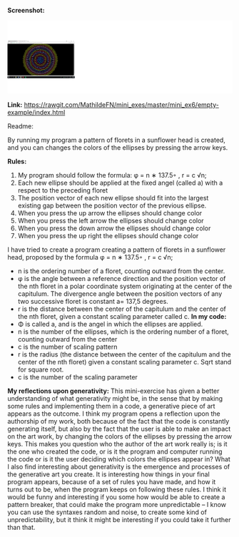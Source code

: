 **Screenshot:**

![alt text](generative.png "beskrivelse af billede") 

**Link:**
https://rawgit.com/MathildeFN/mini_exes/master/mini_ex6/empty-example/index.html

Readme:

By running my program a pattern of florets in a sunflower head is created, and you can changes the colors of the ellipses by pressing the arrow keys. 

**Rules:** 
1.	My program should follow the formula: φ = n ∗ 137.5◦ , r = c √n;
2.	Each new ellipse should be applied at the fixed angel (called a) with a respect to the preceding floret
3.	The position vector of each new ellipse should fit into the largest existing gap between the position vector of the previous ellipse. 
4.	When you press the up arrow the ellipses should change color
5.	When you press the left arrow the ellipses should change color
6.	When you press the down arrow the ellipses should change color
7.	When you press the up right the ellipses should change color

I have tried to create a program creating a pattern of florets in a sunflower head, proposed by the formula φ = n ∗ 137.5◦ , r = c √n; 
-	n is the ordering number of a floret, counting outward from the center.
-	φ is the angle between a reference direction and the position vector of the nth floret in a polar coordinate system originating at the center of the capitulum. The divergence angle between the position vectors of any two successive floret is constant a= 137,5 degrees. 
-	r is the distance between the center of the capitulum and the center of the nth floret, given a constant scaling parameter called c.
**In my code:**
-	Φ is called a, and is the angel in which the ellipses are applied.
-	n is the number of the ellipses, which is the ordering number of a floret, counting outward from the center
-	c is the number of scaling pattern
-	r is the radius (the distance between the center of the capitulum and the center of the nth floret) given a constant scaling parameter c. Sqrt stand for square root.
-	c is the number of the scaling parameter

**My reflections upon generativity:** 
This mini-exercise has given a better understanding of what generativity might be, in the sense that by making some rules and implementing them in a code, a generative piece of art appears as the outcome. 
I think my program opens a reflection upon the authorship of my work, both because of the fact that the code is constantly generating itself, but also by the fact that the user is able to make an impact on the art work, by changing the colors of the ellipses by pressing the arrow keys. This makes you question who the author of the art work really is; is it the one who created the code, or is it the program and computer running the code or is it the user deciding which colors the ellipses appear in?
What I also find interesting about generativity is the emergence and processes of the generative art you create. It is interesting how things in your final program appears, because of a set of rules you have made, and how it turns out to be, when the program keeps on following these rules. I think it would be funny and interesting if you some how would be able to create a pattern breaker, that could make the program more unpredictable – I know you can use the syntaxes random and noise, to create some kind of unpredictability, but it think it might be interesting if you could take it further than that. 
